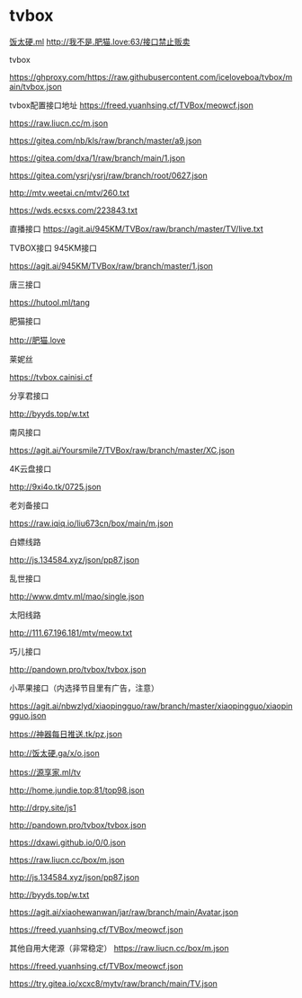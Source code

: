 # tvbox

[饭太硬.ml](http://饭太硬.ml/tv)
http://我不是.肥猫.love:63/接口禁止贩卖

tvbox

https://ghproxy.com/https://raw.githubusercontent.com/iceloveboa/tvbox/main/tvbox.json

tvbox配置接口地址
https://freed.yuanhsing.cf/TVBox/meowcf.json

https://raw.liucn.cc/m.json

https://gitea.com/nb/kls/raw/branch/master/a9.json

https://gitea.com/dxa/1/raw/branch/main/1.json

https://gitea.com/ysrj/ysrj/raw/branch/root/0627.json

http://mtv.weetai.cn/mtv/260.txt

https://wds.ecsxs.com/223843.txt

直播接口
https://agit.ai/945KM/TVBox/raw/branch/master/TV/live.txt

TVBOX接口
945KM接口

https://agit.ai/945KM/TVBox/raw/branch/master/1.json

唐三接口

https://hutool.ml/tang

肥猫接口

http://肥猫.love

莱妮丝

https://tvbox.cainisi.cf

分享君接口

http://byyds.top/w.txt

南风接口

https://agit.ai/Yoursmile7/TVBox/raw/branch/master/XC.json

4K云盘接口

http://9xi4o.tk/0725.json

老刘备接口

https://raw.iqiq.io/liu673cn/box/main/m.json

白嫖线路

http://js.134584.xyz/json/pp87.json

乱世接口

http://www.dmtv.ml/mao/single.json

太阳线路

http://111.67.196.181/mtv/meow.txt

巧儿接口

http://pandown.pro/tvbox/tvbox.json

小苹果接口（内选择节目里有广告，注意）

https://agit.ai/nbwzlyd/xiaopingguo/raw/branch/master/xiaopingguo/xiaopingguo.json

https://神器每日推送.tk/pz.json

http://饭太硬.ga/x/o.json

https://源享家.ml/tv

http://home.jundie.top:81/top98.json

http://drpy.site/js1

http://pandown.pro/tvbox/tvbox.json

https://dxawi.github.io/0/0.json

https://raw.liucn.cc/box/m.json

http://js.134584.xyz/json/pp87.json

http://byyds.top/w.txt

https://agit.ai/xiaohewanwan/jar/raw/branch/main/Avatar.json

https://freed.yuanhsing.cf/TVBox/meowcf.json

其他自用大佬源（非常稳定）
https://raw.liucn.cc/box/m.json

https://freed.yuanhsing.cf/TVBox/meowcf.json

https://try.gitea.io/xcxc8/mytv/raw/branch/main/TV.json
